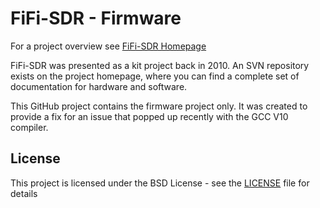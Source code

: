 # FiFi-SDR - Firmware

For a project overview see [FiFi-SDR Homepage](https://o28.sischa.net/fifisdr/trac)

FiFi-SDR was presented as a kit project back in 2010. An SVN repository exists on the project homepage, where you can find a complete set of documentation for hardware and software.

This GitHub project contains the firmware project only. It was created to provide a fix for an issue that popped up recently with the GCC V10 compiler.

## License

This project is licensed under the BSD License - see the [LICENSE](LICENSE) file for details


